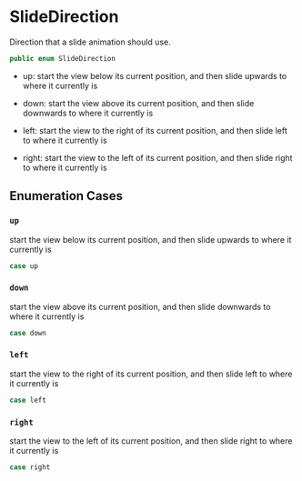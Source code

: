 # SlideDirection

Direction that a slide animation should use.

``` swift
public enum SlideDirection 
```

  - up: start the view below its current position, and then slide upwards to where it currently is

  - down: start the view above its current position, and then slide downwards to where it currently is

  - left: start the view to the right of its current position, and then slide left to where it currently is

  - right: start the view to the left of its current position, and then slide right to where it currently is

## Enumeration Cases

### `up`

start the view below its current position, and then slide upwards to where it currently is

``` swift
case up
```

### `down`

start the view above its current position, and then slide downwards to where it currently is

``` swift
case down
```

### `left`

start the view to the right of its current position, and then slide left to where it currently is

``` swift
case left
```

### `right`

start the view to the left of its current position, and then slide right to where it currently is

``` swift
case right
```
